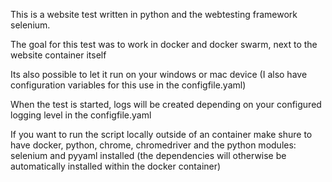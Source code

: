 This is a website test written in python and the webtesting framework selenium.

The goal for this test was to work in docker and docker swarm, next to the website container itself

Its also possible to let it run on your windows or mac device (I also have configuration variables for this use in the configfile.yaml)

When the test is started, logs will be  created depending on your configured logging level in the configfile.yaml

If you want to run the script locally outside of an container make shure to have docker, python, chrome, chromedriver and the python modules: selenium and pyyaml installed
(the dependencies will otherwise be automatically installed within the docker container)
